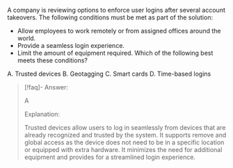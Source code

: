 
A company is reviewing options to enforce user logins after several account takeovers. The following conditions must be met as part of the solution: 
- Allow employees to work remotely or from assigned offices around the world.
- Provide a seamless login experience.
- Limit the amount of equipment required.
Which of the following best meets these conditions? 

A. Trusted devices 
B. Geotagging 
C. Smart cards 
D. Time-based logins

> [!faq]- Answer: 
> 
> A 
> 
> Explanation: 
> 
> Trusted devices allow users to log in seamlessly from devices that are already recognized and trusted by the system. It supports remove and global access as the device does not need to be in a specific location or equipped with extra hardware. It minimizes the need for additional equipment and provides for a streamlined login experience.

